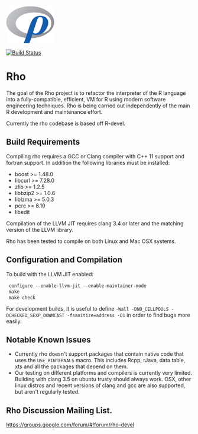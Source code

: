 <img src="share/logo/rho_logo.png?raw=true" alt="Rho logo" width="130" height="100"/>

[![Build Status](https://travis-ci.org/rho-devel/rho.svg?branch=master)](https://travis-ci.org/rho-devel/rho)

# Rho

The goal of the Rho project is to refactor the interpreter of the R language into a fully-compatible, efficient, VM for R using modern software engineering techniques.  Rho is being carried out independently of the main R development and maintenance effort.

Currently the rho codebase is based off R-devel.

## Build Requirements

Compiling rho requires a GCC or Clang compiler with C++ 11 support and fortran support.  In addition the following libraries must be installed:
   * boost >= 1.48.0
   * libcurl >= 7.28.0
   * zlib >= 1.2.5
   * libbzip2 >= 1.0.6
   * liblzma >= 5.0.3
   * pcre >= 8.10
   * libedit

Compilation of the LLVM JIT requires clang 3.4 or later and the matching
version of the LLVM library.

Rho has been tested to compile on both Linux and Mac OSX systems.

## Configuration and Compilation

To build with the LLVM JIT enabled:
  ```
   configure --enable-llvm-jit --enable-maintainer-mode 
   make
   make check
   ```
For development builds, it is useful to define
`-Wall -DNO_CELLPOOLS -DCHECKED_SEXP_DOWNCAST -fsanitize=address -O1`
in order to find bugs more easily. 

## Notable Known Issues

* Currently rho doesn't support packages that contain native code that uses the `USE_RINTERNALS` macro.  This includes Rcpp, rJava, data.table, xts and all the packages that depend on them.
* Our testing on different platforms and compilers is currently very limited.  Building with clang 3.5 on ubuntu trusty should always work.  OSX, other linux distros and recent versions of clang and gcc are also supported, but aren't regularly tested.

## Rho Discussion Mailing List.

https://groups.google.com/forum/#!forum/rho-devel
